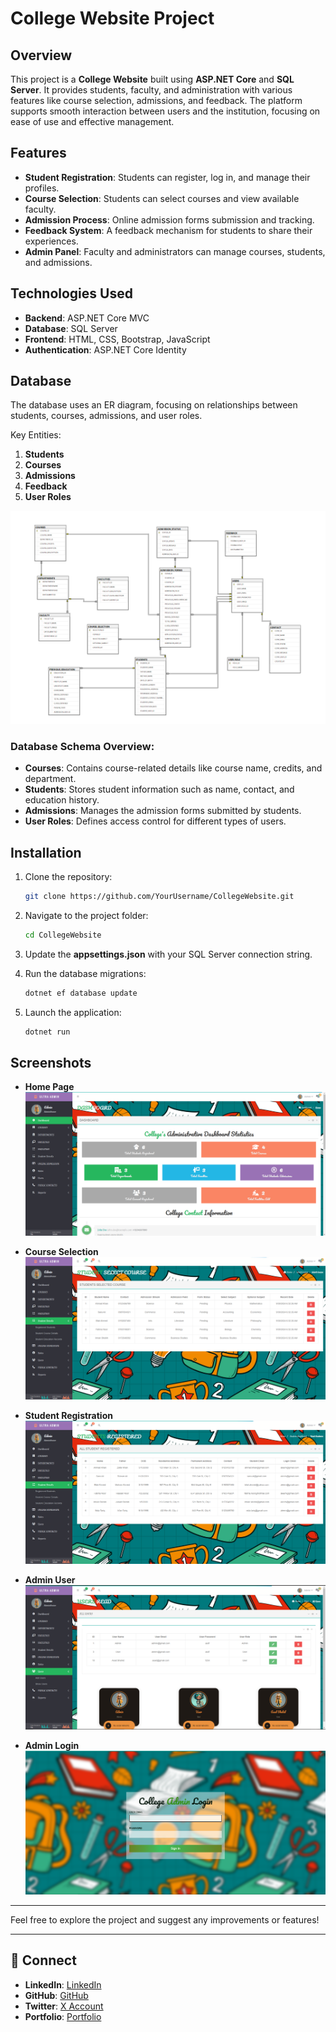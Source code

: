 
# College Website Project

## Overview
This project is a **College Website** built using **ASP.NET Core** and **SQL Server**. It provides students, faculty, and administration with various features like course selection, admissions, and feedback. The platform supports smooth interaction between users and the institution, focusing on ease of use and effective management.

## Features
- **Student Registration**: Students can register, log in, and manage their profiles.
- **Course Selection**: Students can select courses and view available faculty.
- **Admission Process**: Online admission forms submission and tracking.
- **Feedback System**: A feedback mechanism for students to share their experiences.
- **Admin Panel**: Faculty and administrators can manage courses, students, and admissions.

## Technologies Used
- **Backend**: ASP.NET Core MVC
- **Database**: SQL Server
- **Frontend**: HTML, CSS, Bootstrap, JavaScript
- **Authentication**: ASP.NET Core Identity

## Database
The database uses an ER diagram, focusing on relationships between students, courses, admissions, and user roles.

Key Entities:
1. **Students**
2. **Courses**
3. **Admissions**
4. **Feedback**
5. **User Roles**

![Database ER Diagram](database/Er%20Diagram.png)

### Database Schema Overview:
- **Courses**: Contains course-related details like course name, credits, and department.
- **Students**: Stores student information such as name, contact, and education history.
- **Admissions**: Manages the admission forms submitted by students.
- **User Roles**: Defines access control for different types of users.
  
## Installation
1. Clone the repository:
    ```bash
    git clone https://github.com/YourUsername/CollegeWebsite.git
    ```
2. Navigate to the project folder:
    ```bash
    cd CollegeWebsite
    ```
3. Update the **appsettings.json** with your SQL Server connection string.

4. Run the database migrations:
    ```bash
    dotnet ef database update
    ```

5. Launch the application:
    ```bash
    dotnet run
    ```

## Screenshots
- **Home Page**
    ![Home Page](admin%20screenshots/index-1.png)
  
- **Course Selection**
    ![Course Selection](admin%20screenshots/12%20%20student%20course%20details.png)
  
- **Student Registration**
    ![Student Registration](admin%20screenshots/11%20student%20registered.png)

- **Admin User**
    ![Admin and User](admin%20screenshots/17%20users.png)
  
- **Admin Login**
    ![Admin Panel Login](admin%20screenshots/Admin%20login.png)

---

Feel free to explore the project and suggest any improvements or features!

---
## 💼 Connect

- **LinkedIn**: [LinkedIn](https://www.linkedin.com/in/shehryarkhandiv)
- **GitHub**: [GitHub](https://github.com/Shehryar-dev)
- **Twitter**: [X Account](https://x.com/Morphues_S)
- **Portfolio**: [Portfolio](https://shehriyar-portfolio-v2.netlify.app/)

